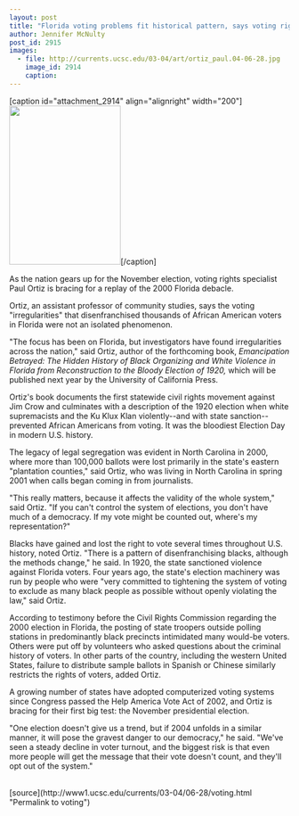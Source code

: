 ```yaml
---
layout: post
title: "Florida voting problems fit historical pattern, says voting rights expert"
author: Jennifer McNulty
post_id: 2915
images:
  - file: http://currents.ucsc.edu/03-04/art/ortiz_paul.04-06-28.jpg
    image_id: 2914
    caption: 
---
```


[caption id="attachment_2914" align="alignright" width="200"]<a href="http://localhost/mysite/wp-content/uploads/2004/06/ortiz_paul.04-06-28.jpg"><img class="size-full wp-image-2914" src="http://localhost/mysite/wp-content/uploads/2004/06/ortiz_paul.04-06-28.jpg" alt="" width="200" height="285" /></a>[/caption]
<p>
  As the nation gears up for the November election, voting rights specialist Paul Ortiz is bracing for a replay of the 2000 Florida debacle.<br>
</p>
<p>
  Ortiz, an assistant professor of community studies, says the voting "irregularities" that disenfranchised thousands of African American voters in Florida were not an isolated phenomenon.<br>
</p>
<p>
  "The focus has been on Florida, but investigators have found irregularities across the nation," said Ortiz, author of the forthcoming book, <i>Emancipation Betrayed: The Hidden History of Black Organizing and White Violence in Florida from Reconstruction to the Bloody Election of 1920,</i> which will be published next year by the University of California Press.<br>
</p>
<p>
  Ortiz's book documents the first statewide civil rights movement against Jim Crow and culminates with a description of the 1920 election when white supremacists and the Ku Klux Klan violently--and with state sanction--prevented African Americans from voting. It was the bloodiest Election Day in modern U.S. history.<br>
</p>
<p>
  The legacy of legal segregation was evident in North Carolina in 2000, where more than 100,000 ballots were lost primarily in the state's eastern "plantation counties," said Ortiz, who was living in North Carolina in spring 2001 when calls began coming in from journalists.<br>
</p>
<p>
  "This really matters, because it affects the validity of the whole system," said Ortiz. "If you can't control the system of elections, you don't have much of a democracy. If my vote might be counted out, where's my representation?"<br>
</p>
<p>
  Blacks have gained and lost the right to vote several times throughout U.S. history, noted Ortiz. "There is a pattern of disenfranchising blacks, although the methods change," he said. In 1920, the state sanctioned violence against Florida voters. Four years ago, the state's election machinery was run by people who were "very committed to tightening the system of voting to exclude as many black people as possible without openly violating the law," said Ortiz.<br>
</p>
<p>
  According to testimony before the Civil Rights Commission regarding the 2000 election in Florida, the posting of state troopers outside polling stations in predominantly black precincts intimidated many would-be voters. Others were put off by volunteers who asked questions about the criminal history of voters. In other parts of the country, including the western United States, failure to distribute sample ballots in Spanish or Chinese similarly restricts the rights of voters, added Ortiz.<br>
</p>
<p>
  A growing number of states have adopted computerized voting systems since Congress passed the Help America Vote Act of 2002, and Ortiz is bracing for their first big test: the November presidential election.<br>
</p>
<p>
  "One election doesn't give us a trend, but if 2004 unfolds in a similar manner, it will pose the gravest danger to our democracy," he said. "We've seen a steady decline in voter turnout, and the biggest risk is that even more people will get the message that their vote doesn't count, and they'll opt out of the system."<br>
  <br>
</p>
[source](http://www1.ucsc.edu/currents/03-04/06-28/voting.html "Permalink to voting")
